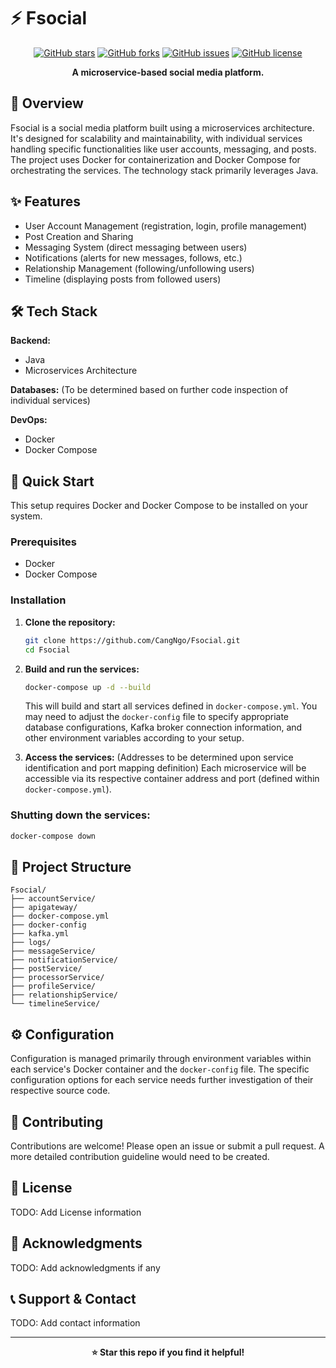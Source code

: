 # ⚡ Fsocial

<div align="center">

[![GitHub stars](https://img.shields.io/github/stars/CangNgo/Fsocial?style=for-the-badge)](https://github.com/CangNgo/Fsocial/stargazers)
[![GitHub forks](https://img.shields.io/github/forks/CangNgo/Fsocial?style=for-the-badge)](https://github.com/CangNgo/Fsocial/network)
[![GitHub issues](https://img.shields.io/github/issues/CangNgo/Fsocial?style=for-the-badge)](https://github.com/CangNgo/Fsocial/issues)
[![GitHub license](https://img.shields.io/github/license/CangNgo/Fsocial?style=for-the-badge)](LICENSE)

**A microservice-based social media platform.**

</div>

## 📖 Overview

Fsocial is a social media platform built using a microservices architecture.  It's designed for scalability and maintainability, with individual services handling specific functionalities like user accounts, messaging, and posts.  The project uses Docker for containerization and Docker Compose for orchestrating the services.  The technology stack primarily leverages Java.

## ✨ Features

- User Account Management (registration, login, profile management)
- Post Creation and Sharing
- Messaging System (direct messaging between users)
- Notifications (alerts for new messages, follows, etc.)
- Relationship Management (following/unfollowing users)
- Timeline (displaying posts from followed users)


## 🛠️ Tech Stack

**Backend:**

- Java
- Microservices Architecture

**Databases:**  (To be determined based on further code inspection of individual services)

**DevOps:**

- Docker
- Docker Compose


## 🚀 Quick Start

This setup requires Docker and Docker Compose to be installed on your system.

### Prerequisites

- Docker
- Docker Compose

### Installation

1. **Clone the repository:**
   ```bash
   git clone https://github.com/CangNgo/Fsocial.git
   cd Fsocial
   ```

2. **Build and run the services:**
   ```bash
   docker-compose up -d --build
   ```
   This will build and start all services defined in `docker-compose.yml`.  You may need to adjust the `docker-config` file to specify appropriate database configurations, Kafka broker connection information, and other environment variables according to your setup.

3. **Access the services:** (Addresses to be determined upon service identification and port mapping definition)  Each microservice will be accessible via its respective container address and port (defined within `docker-compose.yml`).

### Shutting down the services:

```bash
docker-compose down
```


## 📁 Project Structure

```
Fsocial/
├── accountService/    
├── apigateway/       
├── docker-compose.yml
├── docker-config     
├── kafka.yml         
├── logs/             
├── messageService/   
├── notificationService/
├── postService/      
├── processorService/ 
├── profileService/   
├── relationshipService/
└── timelineService/
```

## ⚙️ Configuration

Configuration is managed primarily through environment variables within each service's Docker container and the `docker-config` file. The specific configuration options for each service needs further investigation of their respective source code.

## 🤝 Contributing

Contributions are welcome! Please open an issue or submit a pull request.  A more detailed contribution guideline would need to be created.


## 📄 License

TODO: Add License information


## 🙏 Acknowledgments

TODO: Add acknowledgments if any


## 📞 Support & Contact

TODO: Add contact information

---

<div align="center">

**⭐ Star this repo if you find it helpful!**

</div>
